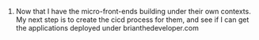 1. Now that I have the micro-front-ends building under their own contexts. My next step is to create the cicd process for them, and see if I can get the applications deployed under brianthedeveloper.com


